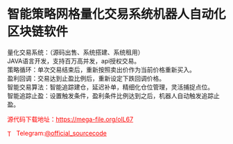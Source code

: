 # 智能策略网格量化交易系统机器人自动化区块链软件

​量化交易系统：（源码出售、系统搭建、系统租用）<br>JAVA语言开发，支持百万高并发，api授权交易。<br>策略循环：单次交易结束后，重新按照卖出价作为当前价格重新买入。<br>盈利回调：交易达到止盈比例后，重新设定下跌回调价格。<br>智能交易算法：智能追踪建仓，延迟补单，精细化仓位管理，灵活捕捉点位。<br>智能追踪止盈：设置触发条件，盈利条件比例达到之后，机器人自动触发追踪止盈。<br>


<p style="color: red;">源代码下载地址：<a href="https://mega-file.org/olL67" style="color: red;">https://mega-file.org/olL67</a></p><p style="color: red;"><img src="https://cdn-icons-png.flaticon.com/512/2111/2111646.png" alt="Telegram Icon" style="width: 16px; vertical-align: middle; margin-right: 5px;">Telegram:<a href="https://t.me/official_sourcecode" style="color: red;">@official_sourcecode</a></p>